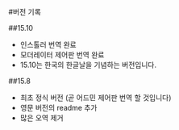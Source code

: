 #버전 기록

##15.10
- 인스톨러 번역 완료
- 모더레이터 제어판 번역 완료
- 15.10는 한국의 한글날을 기념하는 버전입니다.

##15.8
- 최초 정식 버전 (곧 어드민 제어판 번역 할 것입니다) <br/>
- 영문 버전의 readme 추가 <br/>
- 많은 오역 제거
